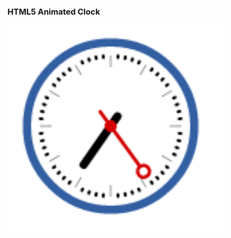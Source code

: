 ### HTML5 Animated Clock
![alt tag](https://github.com/helfi92/practice/blob/master/animated-clock/clock.png)
